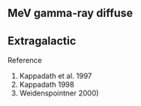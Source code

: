 ## MeV gamma-ray diffuse

## Extragalactic 

Reference
1. Kappadath et al. 1997
2. Kappadath 1998
3. Weidenspointner 2000)
